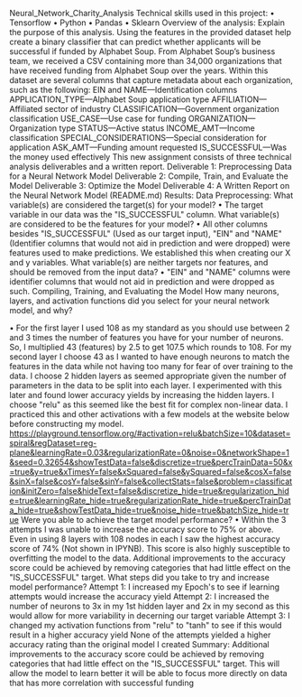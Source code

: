 Neural_Network_Charity_Analysis
Technical skills used in this project:
•	Tensorflow
•	Python
•	Pandas
•	Sklearn
Overview of the analysis: Explain the purpose of this analysis.
Using the features in the provided dataset help create a binary classifier that can predict whether applicants will be successful if funded by Alphabet Soup.
From Alphabet Soup’s business team, we received a CSV containing more than 34,000 organizations that have received funding from Alphabet Soup over the years. Within this dataset are several columns that capture metadata about each organization, such as the following:
EIN and NAME—Identification columns
APPLICATION_TYPE—Alphabet Soup application type
AFFILIATION—Affiliated sector of industry
CLASSIFICATION—Government organization classification
USE_CASE—Use case for funding
ORGANIZATION—Organization type
STATUS—Active status
INCOME_AMT—Income classification
SPECIAL_CONSIDERATIONS—Special consideration for application
ASK_AMT—Funding amount requested
IS_SUCCESSFUL—Was the money used effectively
This new assignment consists of three technical analysis deliverables and a written report.
Deliverable 1: Preprocessing Data for a Neural Network Model
Deliverable 2: Compile, Train, and Evaluate the Model
Deliverable 3: Optimize the Model
Deliverable 4: A Written Report on the Neural Network Model (README.md)
Results:
Data Preprocessing:
What variable(s) are considered the target(s) for your model?
•	The target variable in our data was the "IS_SUCCESSFUL" column.
What variable(s) are considered to be the features for your model?
•	All other columns besides "IS_SUCCESSFUL" (Used as our target input), "EIN" and "NAME"(Identifier columns that would not aid in prediction and were dropped) were features used to make predictions. We established this when creating our X and y variables.
What variable(s) are neither targets nor features, and should be removed from the input data?
•	"EIN" and "NAME" columns were identifier columns that would not aid in prediction and were dropped as such.
Compiling, Training, and Evaluating the Model
How many neurons, layers, and activation functions did you select for your neural network model, and why?
 
•	For the first layer I used 108 as my standard as you should use between 2 and 3 times the number of features you have for your number of neurons. So, I multiplied 43 (features) by 2.5 to get 107.5 which rounds to 108. For my second layer I choose 43 as I wanted to have enough neurons to match the features in the data while not having too many for fear of over training to the data. I choose 2 hidden layers as seemed appropriate given the number of parameters in the data to be split into each layer. I experimented with this later and found lower accuracy yields by increasing the hidden layers. I choose "relu" as this seemed like the best fit for complex non-linear data. I practiced this and other activations with a few models at the website below before constructing my model.
https://playground.tensorflow.org/#activation=relu&batchSize=10&dataset=spiral&regDataset=reg-plane&learningRate=0.03&regularizationRate=0&noise=0&networkShape=1&seed=0.32654&showTestData=false&discretize=true&percTrainData=50&x=true&y=true&xTimesY=false&xSquared=false&ySquared=false&cosX=false&sinX=false&cosY=false&sinY=false&collectStats=false&problem=classification&initZero=false&hideText=false&discretize_hide=true&regularization_hide=true&learningRate_hide=true&regularizationRate_hide=true&percTrainData_hide=true&showTestData_hide=true&noise_hide=true&batchSize_hide=true
Were you able to achieve the target model performance?
•	Within the 3 attempts I was unable to increase the accuracy score to 75% or above. Even in using 8 layers with 108 nodes in each I saw the highest accuracy score of 74% (Not shown in IPYNB). This score is also highly susceptible to overfitting the model to the data. Additional improvements to the accuracy score could be achieved by removing categories that had little effect on the "IS_SUCCESSFUL" target.
What steps did you take to try and increase model performance?
Attempt 1: I increased my Epoch's to see if learning attempts would increase the accuracy yield
Attempt 2: I increased the number of neurons to 3x in my 1st hidden layer and 2x in my second as this would allow for more variability in decerning our target variable
Attempt 3: I changed my activation functions from "relu" to "tanh" to see if this would result in a higher accuracy yield
None of the attempts yielded a higher accuracy rating than the original model I created
Summary:
Additional improvements to the accuracy score could be achieved by removing categories that had little effect on the "IS_SUCCESSFUL" target. This will allow the model to learn better it will be able to focus more directly on data that has more correlation with successful funding

